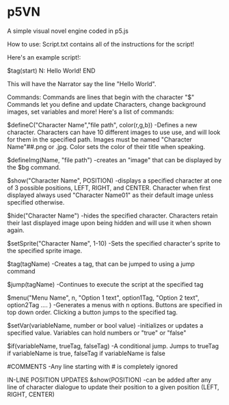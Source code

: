 # p5VN
A simple visual novel engine coded in p5.js

How to use:
Script.txt contains all of the instructions for the script!

Here's an example script!:

$tag(start)
N: Hello World!
END

This will have the Narrator say the line "Hello World".

Commands:
Commands are lines that begin with the character "$"
Commands let you define and update Characters, change background images, set variables and more!
Here's a list of commands:

$defineC("Character Name","file path", color(r,g,b))
-Defines a new character. Characters can have 10 different images to use use, and will look for them in the specified path. Images must be named "Character Name"##.png or .jpg. Color sets the color of their title when speaking.  

$defineImg(Name, "file path")
-creates an "image" that can be displayed by the $bg command.

$show("Character Name", POSITION)
-displays a specified character at one of 3 possible positions, LEFT, RIGHT, and CENTER. Character when first displayed always used "Character Name01" as their default image unless specified otherwise. 

$hide("Character Name")
-hides the specified character. Characters retain their last displayed image upon being hidden and will use it when shown again.

$setSprite("Character Name", 1-10)
-Sets the specified character's sprite to the specified sprite image. 

$tag(tagName)
-Creates a tag, that can be jumped to using a jump command

$jump(tagName)
-Continues to execute the script at the specified tag

$menu("Menu Name", n, "Option 1 text", option1Tag, "Option 2 text", option2Tag .... )
-Generates a menus with n options. Buttons are specified in top down order. Clicking a button jumps to the specified tag. 

$setVar(variableName, number or bool value)
-initializes or updates a specified value. Variables can hold numbers or "true" or "false"

$if(variableName, trueTag, falseTag)
-A conditional jump. Jumps to trueTag if variableName is true, falseTag if variableName is false

#COMMENTS
-Any line starting with # is completely ignored

IN-LINE POSITION UPDATES
&show(POSITION)
-can be added after any line of character dialogue to update their position to a given position (LEFT, RIGHT, CENTER)











